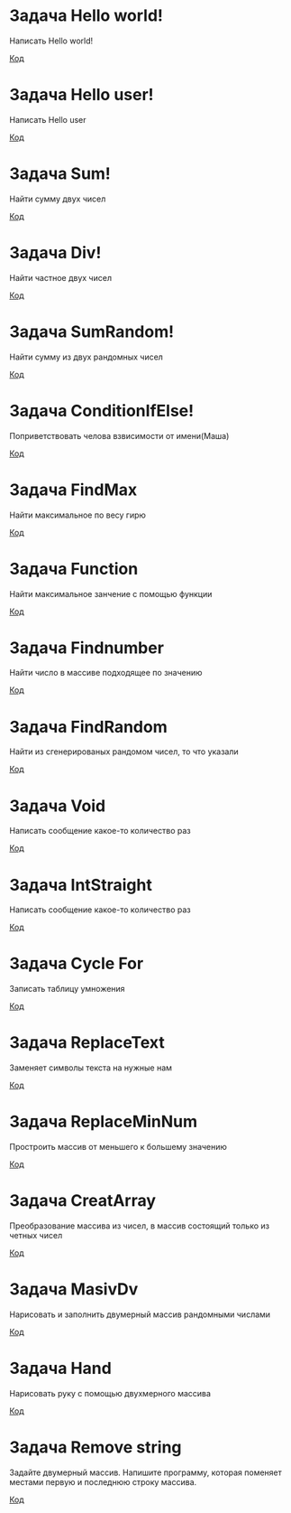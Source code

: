  # Задача Hello world! 
Написать Hello world!

 [Код](Ex001_HelloConcole/Program.cs)

  # Задача Hello user!
 Написать Hello user

 [Код](Ex002_HelloUser/Program.cs)

# Задача Sum!
Найти сумму двух чисел

[Код](Ex003_Sum/Program.cs)

# Задача Div!
Найти частное двух чисел

[Код](Ex004_Div/Program.cs)

# Задача SumRandom!
Найти сумму  из двух рандомных чисел

[Код](Ex005_SumRandom/Program.cs)

# Задача ConditionIfElse!
Поприветствовать челова взвисимости от имени(Маша)

[Код](Ex006_ConditionIfElse/Program.cs)

# Задача FindMax
Найти максимальное по весу гирю

[Код](Ex007_FindMax/Program.cs)

# Задача Function
Найти максимальное занчение с помощью функции

[Код](Ex009_FunctionFindMax/Program.cs)

# Задача Findnumber
Найти число в массиве подходящее по значению

[Код](Ex010_Findnumber/Program.cs)

# Задача FindRandom
Найти из сгенерированых рандомом чисел, то что указали

[Код](Ex011_FindRandomMax/Program.cs)

# Задача Void
Написать сообщение какое-то количество раз

[Код](Ex012_Void/Program.cs)


# Задача IntStraight
Написать сообщение какое-то количество раз

[Код](Ex013_IntString/Program.cs)

# Задача Cycle For
 Записать таблицу умножения

[Код](Ex014_ForCycle/Program.cs)

# Задача ReplaceText
 Заменяет символы текста на нужные нам

[Код](Ex015_ReplaceText/Program.cs)

# Задача ReplaceMinNum
Простроить массив от меньшего к большему значению

[Код](Ex016_ReplaceNum/Program.cs)

# Задача CreatArray
Преобразование массива из чисел, в массив состоящий только из четных чисел

[Код](Ex017_Arraylength/Program.cs)

# Задача MasivDv
Нарисовать и заполнить двумерный массив рандомными числами

[Код](Ex018_MasivDV/Program.cs)

# Задача Hand
Нарисовать руку с помощью двухмерного массива

[Код](Ex019_Hand/Program.cs)

# Задача Remove string
Задайте двумерный массив. Напишите программу, которая поменяет местами первую и последнюю строку массива.

[Код](Ex053_Remove/Program.cs)